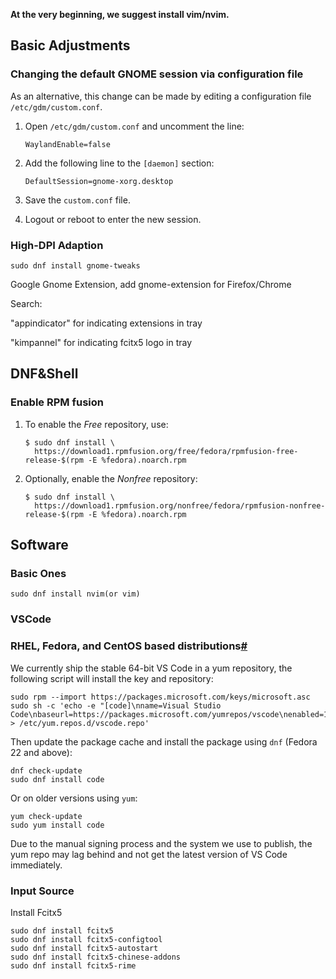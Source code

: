 **At the very beginning, we suggest install vim/nvim.**

## Basic Adjustments

### Changing the default GNOME session via configuration file

As an alternative, this change can be made by editing a configuration file `/etc/gdm/custom.conf`.

1. Open `/etc/gdm/custom.conf` and uncomment the line:

   ```
   WaylandEnable=false
   ```

2. Add the following line to the `[daemon]` section:

   ```
   DefaultSession=gnome-xorg.desktop
   ```

3. Save the `custom.conf` file.

4. Logout or reboot to enter the new session.



### High-DPI Adaption

```shell
sudo dnf install gnome-tweaks
```

Google Gnome Extension, add gnome-extension for Firefox/Chrome

Search:

"appindicator"  for indicating extensions in tray

"kimpannel" for indicating fcitx5 logo in tray





## DNF&Shell

### Enable RPM fusion

1. To enable the *Free* repository, use:

   ```shell
   $ sudo dnf install \
     https://download1.rpmfusion.org/free/fedora/rpmfusion-free-release-$(rpm -E %fedora).noarch.rpm
   ```

2. Optionally, enable the *Nonfree* repository:

   ```shell
   $ sudo dnf install \
     https://download1.rpmfusion.org/nonfree/fedora/rpmfusion-nonfree-release-$(rpm -E %fedora).noarch.rpm
   ```







## Software

### Basic Ones

```shell
sudo dnf install nvim(or vim)
```

### VSCode

### RHEL, Fedora, and CentOS based distributions[#](https://code.visualstudio.com/docs/setup/linux#_rhel-fedora-and-centos-based-distributions)

We currently ship the stable 64-bit VS Code in a yum repository, the following script will install the key and repository:

```
sudo rpm --import https://packages.microsoft.com/keys/microsoft.asc
sudo sh -c 'echo -e "[code]\nname=Visual Studio Code\nbaseurl=https://packages.microsoft.com/yumrepos/vscode\nenabled=1\ngpgcheck=1\ngpgkey=https://packages.microsoft.com/keys/microsoft.asc" > /etc/yum.repos.d/vscode.repo'
```

Then update the package cache and install the package using `dnf` (Fedora 22 and above):

```
dnf check-update
sudo dnf install code
```

Or on older versions using `yum`:

```
yum check-update
sudo yum install code
```

Due to the manual signing process and the system we use to publish, the yum repo may lag behind and not get the latest version of VS Code immediately.

### Input Source

Install Fcitx5

```shell
sudo dnf install fcitx5
sudo dnf install fcitx5-configtool
sudo dnf install fcitx5-autostart
sudo dnf install fcitx5-chinese-addons
sudo dnf install fcitx5-rime
```



